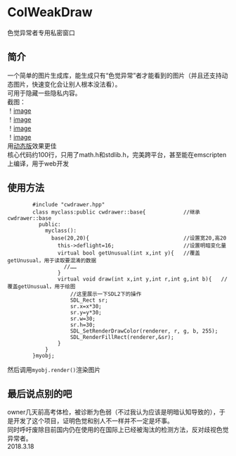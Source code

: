 # ColWeakDraw  
色觉异常者专用私密窗口  
## 简介  
一个简单的图片生成库，能生成只有“色觉异常”者才能看到的图片（并且还支持动态图片，快速变化会让别人根本没法看）。  
可用于隐藏一些隐私内容。  
截图：  
！[image](https://github.com/cgoxopx/ColWeakDraw/blob/master/image/1.jpg)  
！[image](https://github.com/cgoxopx/ColWeakDraw/blob/master/image/2.jpg)  
！[image](https://github.com/cgoxopx/ColWeakDraw/blob/master/image/3.jpg)  
！[image](https://github.com/cgoxopx/ColWeakDraw/blob/master/image/4.jpg)  
用[动态版](./test/sdl.cpp)效果更佳  
核心代码约100行，只用了math.h和stdlib.h，完美跨平台，甚至能在emscripten上编译，用于web开发  
## 使用方法  
```
        #include "cwdrawer.hpp"
        class myclass:public cwdrawer::base{            //继承cwdrawer::base
          public:
            myclass():  
              base(20,20){                              //设置宽20,高20  
                this->deflight=16;                      //设置明暗变化量  
                virtual bool getUnusual(int x,int y){   //覆盖getUnusual，用于读取要混淆的数据  
                  //……  
                }
                virtual void draw(int x,int y,int r,int g,int b){   //覆盖getUnusual，用于绘图  
                    //这里展示一下SDL2下的操作  
                    SDL_Rect sr;
                    sr.x=x*30;
                    sr.y=y*30;
                    sr.w=30;
                    sr.h=30;
                    SDL_SetRenderDrawColor(renderer, r, g, b, 255);
                    SDL_RenderFillRect(renderer,&sr);
                }
            }
        }myobj;
```  
然后调用` myobj.render() `渲染图片  
## 最后说点别的吧  
owner几天前高考体检，被诊断为色弱（不过我认为应该是明暗认知导致的），于是开发了这个项目，证明色觉和别人不一样并不一定是坏事。  
同时呼吁废除目前国内仍在使用的在国际上已经被淘汰的检测方法，反对歧视色觉异常者。  
2018.3.18  
